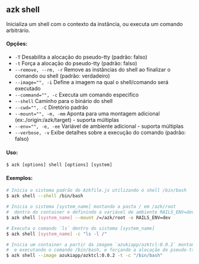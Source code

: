 ## azk shell

Inicializa um shell com o contexto da instância, ou executa um comando arbitrário.

#### Opções:

- `-T`                    Desabilita a alocação do pseudo-tty (padrão: falso)
- `-t`                    Força a alocação do pseudo-tty (padrão: falso)
- `--remove, --rm, -r`    Remove as instâncias do shell ao finalizar o comando ou shell (padrão: verdadeiro)
- `--image="", -i`        Define a imagem na qual o shell/comando será executado
- `--command="", -c`      Executa um comando especifico
- `--shell`               Caminho para o binário do shell
- `--cwd="", -C`          Diretório padrão
- `--mount="", -m, -mm`   Aponta para uma montagem adicional (ex:./origin:/azk/target) - suporta múltiplas
- `--env="", -e, -ee`     Variável de ambiente adicional - suporta múltiplas
- `--verbose, -v`         Exibe detalhes sobre a execução do comando (padrão: falso)

#### Uso:

    $ azk [options] shell [options] [system]

#### Exemplos:

```bash
# Inicia o sistema padrão do Azkfile.js utilizando o shell /bin/bash
$ azk shell --shell /bin/bash

# Inicia o sistema [system_name] montando a pasta / em /azk/root
#  dentro do container e definindo a variável de ambiente RAILS_ENV=dev
$ azk shell [system_name] --mount /=/azk/root -e RAILS_ENV=dev

# Executa o comando `ls` dentro do sistema [system_name]
$ azk shell [system_name] -c "ls -l /"

# Inicia um container a partir da imagem `azukiapp/azktcl:0.0.2` montando
#  e executando o comando /bin/bash, e forçando a alocação do pseudo-tty
$ azk shell --image azukiapp/azktcl:0.0.2 -t -c "/bin/bash"
```

